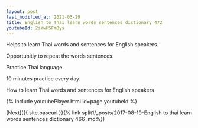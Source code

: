 ```yaml
---
layout: post
last_modified_at: 2021-03-29
title: English to Thai learn words sentences dictionary 472 
youtubeId: 2sYwHSFmBys
---
```

 
 
Helps to learn Thai words and sentences for English speakers.

Opportunitiy to repeat the words sentences. 

Practice Thai language. 
 
10 minutes practice every day. 
 
How to learn Thai words and sentences for English speakers 
 
{% include youtubePlayer.html id=page.youtubeId %}
 
 
[Next]({{ site.baseurl }}{% link  split1/_posts/2017-08-19-English to thai learn words sentences dictionary 466 .md%})
 
